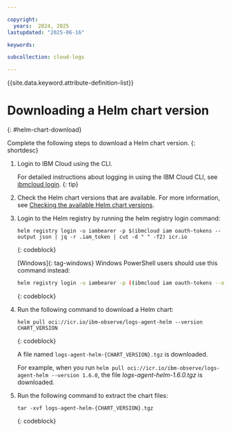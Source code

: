 ```yaml
---

copyright:
  years:  2024, 2025
lastupdated: "2025-06-16"

keywords:

subcollection: cloud-logs

---
```


{{site.data.keyword.attribute-definition-list}}



# Downloading a Helm chart version
{: #helm-chart-download}

Complete the following steps to download a Helm chart version.
{: shortdesc}


1. Login to IBM Cloud using the CLI.

    For detailed instructions about logging in using the IBM Cloud CLI, see [ibmcloud login](/docs/cli?topic=cli-ibmcloud_cli#ibmcloud_login).
    {: tip}

2. Check the Helm chart versions that are available. For more information, see [Checking the available Helm chart versions](/docs/cloud-logs?topic=cloud-logs-helm-chart-versions).

3. Login to the Helm registry by running the helm registry login command:

    ```text
    helm registry login -u iambearer -p $(ibmcloud iam oauth-tokens --output json | jq -r .iam_token | cut -d " " -f2) icr.io
    ```
    {: codeblock}

    [Windows]{: tag-windows} Windows PowerShell users should use this command instead:

    ```sh
    helm registry login -u iambearer -p ((ibmcloud iam oauth-tokens --output json | ConvertFrom-Json).iam_token -replace 'Bearer ', '') icr.io
    ```
    {: codeblock}    

4. Run the following command to download a Helm chart:

    ```text
    helm pull oci://icr.io/ibm-observe/logs-agent-helm --version CHART_VERSION
    ```
    {: codeblock}

    A file named `logs-agent-helm-{CHART_VERSION}.tgz` is downloaded.

    For example, when you run `helm pull oci://icr.io/ibm-observe/logs-agent-helm --version 1.6.0`, the file *logs-agent-helm-1.6.0.tgz* is downloaded.

5. Run the following command to extract the chart files:

    ```text
    tar -xvf logs-agent-helm-{CHART_VERSION}.tgz
    ```
    {: codeblock}
